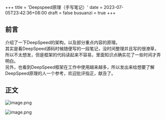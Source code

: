 +++
title = 'Deepspeed原理（手写笔记）'
date = 2023-07-05T23:42:36+08:00
draft = false
busuanzi = true
+++

## 前言
介绍了一下DeepSpeed的架构，以及部分重点内容的原理。  
其实是看DeepSpeed源码时候随便写的一段笔记，没时间整理并且写的很潦草，所以不太想发，但是框架的代码读起来不容易，里面知识点确实花了一些时间才弄明白。  
另外，也看到DeepSpeed框架在工作中使用越来越多，所以发出来给想要了解DeepSpeed原理的人一个参考，欢迎批评指正，献丑了。
## 正文
![image.png](https://p1-juejin.byteimg.com/tos-cn-i-k3u1fbpfcp/7f60ae205d0b4654baa9472925331336~tplv-k3u1fbpfcp-watermark.image?)

![image.png](https://p3-juejin.byteimg.com/tos-cn-i-k3u1fbpfcp/57950a5a53dd4ea4bf7bb87d50b10926~tplv-k3u1fbpfcp-watermark.image?)